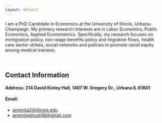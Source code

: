 ```yaml
---
layout: default
---
```



I am a PhD Candidate in Economics at the University of Illinois, Urbana-Champaign. My primary research interests are in Labor Economics, Public Economics, Applied Econometrics. Specifically, my research focuses on immigration policy, non-wage benefits policy and migration flows, health care sector strikes, social networks and policies to promote racial equity among medical trainees.  


<br>

## Contact Information

#### Address: **214 David Kinley Hall, 1407 W. Gregory Dr., Urbana IL 61801**  
#### Email:  
- [anomita2@illinois.edu](anomita2@illinois.edu)  
- [anomitaghosh18@gmail.com](anomitaghosh18@gmail.com)
